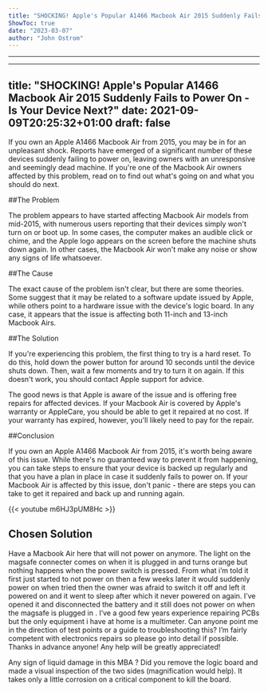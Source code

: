 ```yaml
---
title: "SHOCKING! Apple's Popular A1466 Macbook Air 2015 Suddenly Fails to Power On - Is Your Device Next?"
ShowToc: true 
date: "2023-03-07"
author: "John Ostrom"
---
```

*****
---
title: "SHOCKING! Apple's Popular A1466 Macbook Air 2015 Suddenly Fails to Power On - Is Your Device Next?"
date: 2021-09-09T20:25:32+01:00
draft: false
---

If you own an Apple A1466 Macbook Air from 2015, you may be in for an unpleasant shock. Reports have emerged of a significant number of these devices suddenly failing to power on, leaving owners with an unresponsive and seemingly dead machine. If you're one of the Macbook Air owners affected by this problem, read on to find out what's going on and what you should do next.

##The Problem

The problem appears to have started affecting Macbook Air models from mid-2015, with numerous users reporting that their devices simply won't turn on or boot up. In some cases, the computer makes an audible click or chime, and the Apple logo appears on the screen before the machine shuts down again. In other cases, the Macbook Air won't make any noise or show any signs of life whatsoever.

##The Cause

The exact cause of the problem isn't clear, but there are some theories. Some suggest that it may be related to a software update issued by Apple, while others point to a hardware issue with the device's logic board. In any case, it appears that the issue is affecting both 11-inch and 13-inch Macbook Airs.

##The Solution

If you're experiencing this problem, the first thing to try is a hard reset. To do this, hold down the power button for around 10 seconds until the device shuts down. Then, wait a few moments and try to turn it on again. If this doesn't work, you should contact Apple support for advice.

The good news is that Apple is aware of the issue and is offering free repairs for affected devices. If your Macbook Air is covered by Apple's warranty or AppleCare, you should be able to get it repaired at no cost. If your warranty has expired, however, you'll likely need to pay for the repair.

##Conclusion

If you own an Apple A1466 Macbook Air from 2015, it's worth being aware of this issue. While there's no guaranteed way to prevent it from happening, you can take steps to ensure that your device is backed up regularly and that you have a plan in place in case it suddenly fails to power on. If your Macbook Air is affected by this issue, don't panic - there are steps you can take to get it repaired and back up and running again.

{{< youtube m6HJ3pUM8Hc >}} 



## Chosen Solution
 Have a Macbook Air here that will not power on anymore. The light on the magsafe connecter comes on when it is plugged in and turns orange but nothing happens when the power switch is pressed.
From what i’m told it first just started to not power on then a few weeks later it would suddenly power on when tried then the owner was afraid to switch it off and left it powered on and it went to sleep after which it never powered on again.
I’ve opened it and disconnected the battery and it still does not power on when the magsafe is plugged in .
I’ve a good few years experience repairing PCBs but the only equipment i have at home is a multimeter. Can anyone point me in the direction of test points or a guide to troubleshooting this? I’m fairly competent with electronics repairs so please go into detail if possible.
Thanks in advance anyone! Any help will be greatly appreciated!

 Any sign of liquid damage in this MBA ? Did you remove the logic board and made a visual inspection of the two sides (magnification would help). It takes only a little corrosion on a critical component to kill the board.




